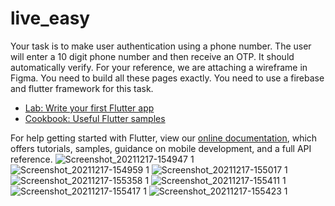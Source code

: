 # live_easy
Your task is to make user authentication using a phone number. The user will enter a 10 digit phone number and then receive an OTP. It should automatically verify. For your reference, we are attaching a wireframe in Figma. You need to build all these pages exactly. You need to use a firebase and flutter framework for this task.




- [Lab: Write your first Flutter app](https://flutter.dev/docs/get-started/codelab)
- [Cookbook: Useful Flutter samples](https://flutter.dev/docs/cookbook)

For help getting started with Flutter, view our
[online documentation](https://flutter.dev/docs), which offers tutorials,
samples, guidance on mobile development, and a full API reference.
![Screenshot_20211217-154947 1](https://user-images.githubusercontent.com/37419377/146563782-8e1836b0-18d8-4434-9e82-0e528ebc9790.png)
![Screenshot_20211217-154959 1](https://user-images.githubusercontent.com/37419377/146563839-894c4440-8385-434f-af6d-fb9d7464dc51.png)
![Screenshot_20211217-155017 1](https://user-images.githubusercontent.com/37419377/146563882-1ec927a7-b80a-400d-8ae0-29fc8c9f7c13.png)
![Screenshot_20211217-155358 1](https://user-images.githubusercontent.com/37419377/146564017-e3881c94-8ad8-41b6-9972-e9c734364ff5.png)
![Screenshot_20211217-155411 1](https://user-images.githubusercontent.com/37419377/146564060-1d662937-358c-4bf1-8ace-d91e6dcc914b.png)
![Screenshot_20211217-155417 1](https://user-images.githubusercontent.com/37419377/146564115-37f93f68-ac21-441e-8101-aeb932098f19.png)
![Screenshot_20211217-155423 1](https://user-images.githubusercontent.com/37419377/146564153-cdf48f41-c664-422a-9224-0ecdf5334a20.png)

